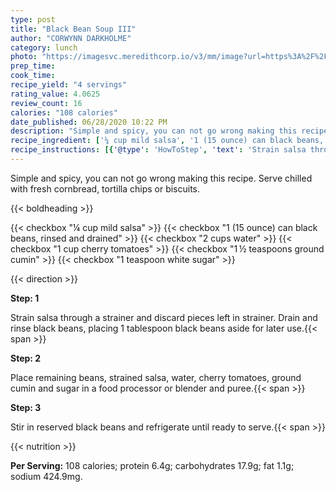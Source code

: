 ```yaml
---
type: post
title: "Black Bean Soup III"
author: "CORWYNN DARKHOLME"
category: lunch
photo: "https://imagesvc.meredithcorp.io/v3/mm/image?url=https%3A%2F%2Fimages.media-allrecipes.com%2Fuserphotos%2F806060.jpg"
prep_time: 
cook_time: 
recipe_yield: "4 servings"
rating_value: 4.0625
review_count: 16
calories: "108 calories"
date_published: 06/28/2020 10:22 PM
description: "Simple and spicy, you can not go wrong making this recipe.  Serve chilled with fresh cornbread, tortilla chips or biscuits."
recipe_ingredient: ['¼ cup mild salsa', '1 (15 ounce) can black beans, rinsed and drained', '2 cups water', '1 cup cherry tomatoes', '1\u2009½ teaspoons ground cumin', '1 teaspoon white sugar']
recipe_instructions: [{'@type': 'HowToStep', 'text': 'Strain salsa through a strainer and discard pieces left in strainer. Drain and rinse black beans, placing 1 tablespoon black beans aside for later use.\n'}, {'@type': 'HowToStep', 'text': 'Place remaining beans, strained salsa, water, cherry tomatoes, ground cumin and sugar in a food processor or blender and puree.\n'}, {'@type': 'HowToStep', 'text': 'Stir in reserved black beans and refrigerate until ready to serve.\n'}]
---
```


Simple and spicy, you can not go wrong making this recipe.  Serve chilled with fresh cornbread, tortilla chips or biscuits. 

{{< boldheading >}}

{{< checkbox "¼ cup mild salsa" >}}
{{< checkbox "1 (15 ounce) can black beans, rinsed and drained" >}}
{{< checkbox "2 cups water" >}}
{{< checkbox "1 cup cherry tomatoes" >}}
{{< checkbox "1 ½ teaspoons ground cumin" >}}
{{< checkbox "1 teaspoon white sugar" >}}


{{< direction >}}

**Step: 1**

Strain salsa through a strainer and discard pieces left in strainer. Drain and rinse black beans, placing 1 tablespoon black beans aside for later use.{{< span >}}

**Step: 2**

Place remaining beans, strained salsa, water, cherry tomatoes, ground cumin and sugar in a food processor or blender and puree.{{< span >}}

**Step: 3**

Stir in reserved black beans and refrigerate until ready to serve.{{< span >}}

{{< nutrition >}}

**Per Serving:** 108 calories; protein 6.4g; carbohydrates 17.9g; fat 1.1g; sodium 424.9mg.